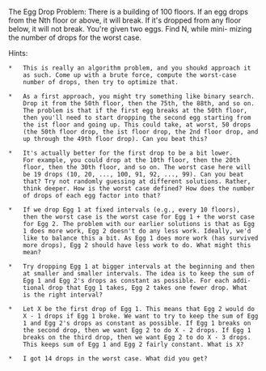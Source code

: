 The Egg Drop Problem: There is a building of 100 floors. If an egg drops
from the Nth floor or above, it will break. If it's dropped from any
floor below, it will not break. You're given two eggs. Find N, while mini-
mizing the number of drops for the worst case.

Hints:

    *   This is really an algorithm problem, and you shoukd approach it
        as such. Come up with a brute force, compute the worst-case
        number of drops, then try to optimize that.

    *   As a first approach, you might try something like binary search.
        Drop it from the 50th floor, then the 75th, the 88th, and so on.
        The problem is that if the first egg breaks at the 50th floor,
        then you'll need to start dropping the second egg starting from
        the ist floor and going up. This could take, at worst, 50 drops
        (the 50th floor drop, the ist floor drop, the 2nd floor drop, and
        up through the 49th floor drop). Can you beat this?

    *   It's actually better for the first drop to be a bit lower.
        For example, you could drop at the 10th floor, then the 20th
        floor, then the 30th floor, and so on. The worst case here will
        be 19 drops (10, 20, ..., 100, 91, 92, ..., 99). Can you beat
        that? Try not randomly guessing at different solutions. Rather,
        think deeper. How is the worst case defined? How does the number
        of drops of each egg factor into that?

    *   If we drop Egg 1 at fixed intervals (e.g., every 10 floors),
        then the worst case is the worst case for Egg 1 + the worst case
        for Egg 2. The problem with our earlier solutions is that as Egg
        1 does more work, Egg 2 doesn't do any less work. Ideally, we'd
        like to balance this a bit. As Egg 1 does more work (has survived
        more drops), Egg 2 should have less work to do. What might this
        mean?

    *   Try dropping Egg 1 at bigger intervals at the beginning and then
        at smaller and smaller intervals. The idea is to keep the sum of
        Egg 1 and Egg 2's drops as constant as possible. For each addi-
        tional drop that Egg 1 takes, Egg 2 takes one fewer drop. What
        is the right interval?

    *   Let X be the first drop of Egg 1. This means that Egg 2 would do
        X - 1 drops if Egg 1 broke. We want to try to keep the sum of Egg
        1 and Egg 2's drops as constant as possible. If Egg 1 breaks on
        the second drop, then we want Egg 2 to do X - 2 drops. If Egg 1
        breaks on the third drop, then we want Egg 2 to do X - 3 drops.
        This keeps sum of Egg 1 and Egg 2 fairly constant. What is X?

    *   I got 14 drops in the worst case. What did you get?
